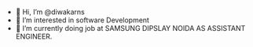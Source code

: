 - 👋 Hi, I’m @diwakarns
- 👀 I’m interested in software Development
- 🌱 I’m currently doing job at SAMSUNG DIPSLAY NOIDA AS ASSISTANT ENGINEER.
<!--- - 💞️ I’m looking to collaborate on .
- 📫 How to reach me 
--->
<!---
diwakarns/diwakarns is a ✨ special ✨ repository because its `README.md` (this file) appears on your GitHub profile.
You can click the Preview link to take a look at your changes.
--->
